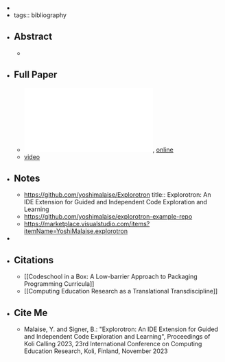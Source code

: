 -
- tags:: bibliography
- ## Abstract
	-
- ## Full Paper
	- ![local copy](../assets/explorotron-paper_1709468279334_0.pdf), [online](https://wise.vub.ac.be/sites/default/files/publications/Malaise_KoliCalling2023.pdf)
	- [video](https://speakerdeck.com/yoshimalaise/explorotron-an-ide-extension-for-guided-and-independent-code-exploration-and-learning)
- ## Notes
	- https://github.com/yoshimalaise/Explorotron
	  title:: Explorotron: An IDE Extension for Guided and Independent Code Exploration and Learning
	- https://github.com/yoshimalaise/explorotron-example-repo
	- https://marketplace.visualstudio.com/items?itemName=YoshiMalaise.explorotron
-
- ## Citations
	- [[Codeschool in a Box: A Low-barrier Approach to Packaging Programming Curricula]]
	- [[Computing Education Research as a Translational Transdiscipline]]
- ## Cite Me
	- Malaise, Y. and Signer, B.: "Explorotron: An IDE Extension for Guided and Independent Code Exploration and Learning", Proceedings of Koli Calling 2023, 23rd International Conference on Computing Education Research, Koli, Finland, November 2023